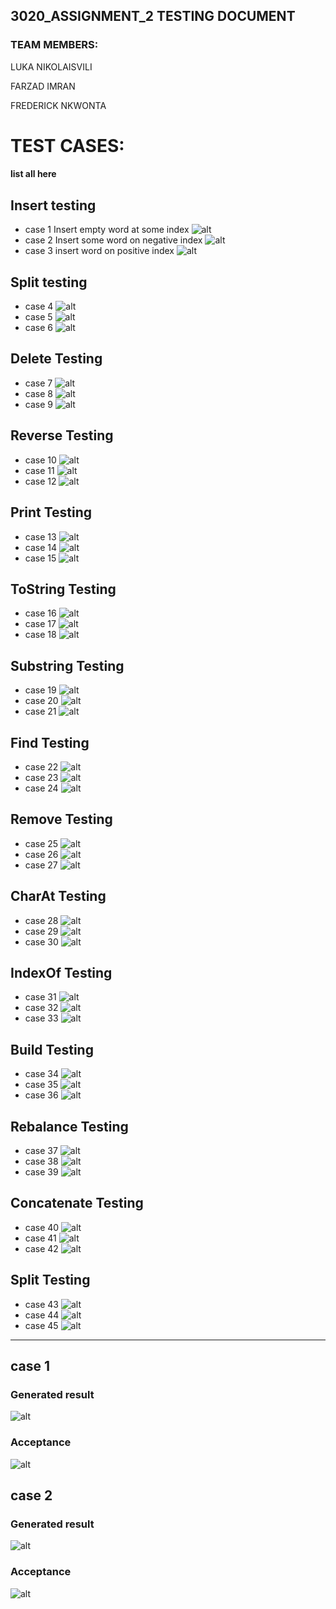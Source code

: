 
## 3020_ASSIGNMENT_2 TESTING DOCUMENT
### TEAM MEMBERS:
LUKA NIKOLAISVILI

FARZAD IMRAN 

FREDERICK NKWONTA



# TEST CASES:


 #### list all here
 ## Insert testing
- case 1 Insert empty word at some index
  ![alt](./screenshots/image.png)
- case 2 Insert some word on negative index
  ![alt](./screenshots/image1.png)
- case 3 insert word on positive index
  ![alt](./screenshots/image2.png)
 ## Split testing
- case 4 
 ![alt]()
- case 5 
 ![alt]()
- case 6
 ![alt]()
## Delete Testing
- case 7
  ![alt]()
- case 8
  ![alt]()
- case 9
  ![alt]()
## Reverse Testing
- case 10
  ![alt]()
- case 11
  ![alt]()
- case 12
  ![alt]()
## Print Testing
- case 13
  ![alt]()
- case 14
  ![alt]()
- case 15
  ![alt]()
## ToString Testing
- case 16
  ![alt]()
- case 17
  ![alt]()
- case 18
  ![alt]()
## Substring Testing
- case 19
  ![alt]()
- case 20
  ![alt]()
- case 21
  ![alt]()
## Find Testing
- case 22
  ![alt]()
- case 23
  ![alt]()
- case 24
  ![alt]()
## Remove Testing
- case 25
  ![alt]()
- case 26
  ![alt]()
- case 27
  ![alt]()
## CharAt Testing
- case 28
  ![alt]()
- case 29
  ![alt]()
- case 30
  ![alt]()
## IndexOf Testing
- case 31
  ![alt]()
- case 32
  ![alt]()
- case 33
  ![alt]()
## Build Testing
- case 34
  ![alt]()
- case 35
  ![alt]()
- case 36
  ![alt]()
## Rebalance Testing
- case 37
  ![alt]()
- case 38
  ![alt]()
- case 39
  ![alt]()
## Concatenate Testing
- case 40
  ![alt]()
- case 41
  ![alt]()
- case 42
  ![alt]()
## Split Testing
- case 43
  ![alt]()
- case 44
  ![alt]()
- case 45
  ![alt]()









---

## case 1

### Generated result

![alt](.\screenshots\intro-to-cloud.d49bc5f7.jpeg)

### Acceptance 

![alt](.\screenshots\intro-to-cloud.d49bc5f7.jpeg)


## case 2

### Generated result

![alt](.\screenshots\intro-to-cloud.d49bc5f7.jpeg)

### Acceptance 

![alt](.\screenshots\intro-to-cloud.d49bc5f7.jpeg)